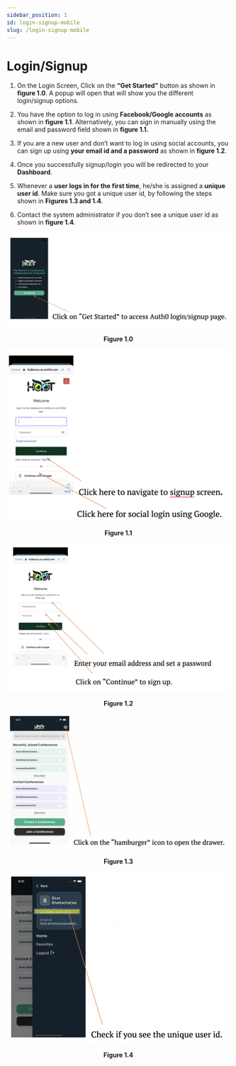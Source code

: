 ```yaml
---
sidebar_position: 1
id: login-signup-mobile
slug: /login-signup-mobile
---
```


# Login/Signup

1. On the Login Screen, Click on the **“Get Started”** button as shown in **figure 1.0**. A popup will open that will show you the different login/signup options.

2. You have the option to log in using **Facebook/Google accounts** as shown in **figure 1.1**. Alternatively, you can sign in manually using the email and password field shown in **figure 1.1.**

3. If you are a new user and don’t want to log in using social accounts, you can sign up using **your email id and a password** as shown in **figure 1.2**.

4. Once you successfully signup/login you will be redirected to your **Dashboard**. 

5. Whenever a **user logs in for the first time**, he/she is assigned a **unique user id**. Make sure you got a unique user id, by following the steps shown in **Figures 1.3 and 1.4**.

6. Contact the system administrator if you don’t see a unique user id as shown in **figure 1.4**.

![Figure 1.0](/img/login_page1.png)
<center><b>Figure 1.0</b></center>

![Figure 1.1](/img/login_page2.png)
<center><b>Figure 1.1</b></center>

![Figure 1.2](/img/login_page3.png)
<center><b>Figure 1.2</b></center>

![Figure 1.3](/img/login_page4.png)
<center><b>Figure 1.3</b></center>

![Figure 1.4](/img/login_page5.png)
<center><b>Figure 1.4</b></center>

